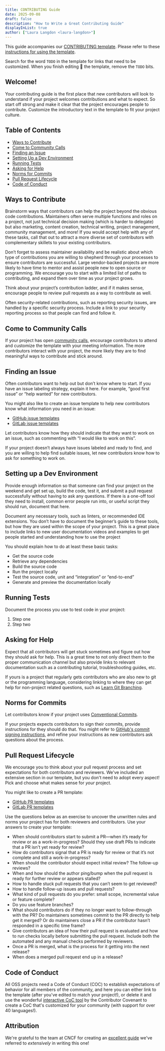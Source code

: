 ```yaml
---
title: CONTRIBUTING Guide
date: 2025-09-08
draft: false
description: "How to Write a Great Contributing Guide"
displayInList: true
author: ["Laura Langdon <laura-langdon>"]
---
```


This guide accompanies our [CONTRIBUTING template](🚧). Please refer to these [instructions for using the template](🚧).

Search for the word `TODO` in the template for links that need to be customized. When you finish editing 🚧 the template, remove the `TODO` bits.

## Welcome!

Your contributing guide is the first place that new contributors will look to understand if your project welcomes contributions and what to expect. So start off strong and make it clear that the project encourages people to contribute. Customize the introductory text in the template to fit your project culture.

## Table of Contents

- [Ways to Contribute](#ways-to-contribute)
- [Come to Community Calls](#come-to-community-calls)
- [Finding an Issue](#finding-an-issue)
- [Setting Up a Dev Environment](#setting-up-a-dev-environment)
- [Running Tests](#running-tests)
- [Asking for Help](#asking-for-help)
- [Norms for Commits](#norms-for-commits)
- [Pull Request Lifecycle](#pull-request-lifecycle)
- [Code of Conduct](#code-of-conduct)

## Ways to Contribute

Brainstorm ways that contributors can help the project beyond the obvious code contributions. Maintainers often serve multiple functions and roles on a project, not just technical decision making (which is harder to delegate) but also marketing, content creation, technical writing, project management, community management, and more! If you would accept help with any of these tasks, call that out to attract a more diverse set of contributors with complementary skillets to your existing contributors.

Don’t forget to assess maintainer availability and be realistic about which type of contributions you are willing to shepherd through your processes to ensure contributors are successful. Large vendor-backed projects are more likely to have time to mentor and assist people new to open source or programming. We encourage you to start with a limited list of paths to contributing, and expand them over time as your project grows.

Think about your project’s contribution ladder, and if it makes sense, encourage people to review pull requests as a way to contribute as well.

Often security-related contributions, such as reporting security issues, are handled by a specific security process. Include a link to your security reporting process so that people can find and follow it.

## Come to Community Calls

If your project has open [community calls](https://opensource.com/open-organization/16/1/community-calls-will-increase-participation-your-open-organization), encourage contributors to attend and customize the template with your meeting information. The more contributors interact with your project, the more likely they are to find meaningful ways to contribute and stick around.

## Finding an Issue

Often contributors want to help out but don’t know where to start. If you have an issue labeling strategy, explain it here. For example, “good first issue” or “help wanted” for new contributors.

You might also like to create an issue template to help new contributors know what information you need in an issue:

- [GitHub issue templates](https://docs.github.com/en/communities/using-templates-to-encourage-useful-issues-and-pull-requests/about-issue-and-pull-request-templates)
- [GitLab issue templates](https://gitlab.com/gitlab-org/gitlab/-/tree/master/.gitlab/issue_templates)

Let contributors know how they should indicate that they want to work on an issue, such as commenting with “I would like to work on this”.

If your project doesn’t always have issues labeled and ready to find, and you are willing to help find suitable issues, let new contributors know how to ask for something to work on.

## Setting up a Dev Environment

Provide enough information so that someone can find your project on the weekend and get set up, build the code, test it, and submit a pull request successfully without having to ask any questions. If there is a one-off tool they need to install, common error people run into, or useful script they should run, document that here.

Document any necessary tools, such as linters, or recommended IDE extensions. You don’t have to document the beginner’s guide to these tools, but how they are used within the scope of your project. This is a great place to include links to new user documentation videos and examples to get people started and understanding how to use the project

You should explain how to do at least these basic tasks:

- Get the source code
- Retrieve any dependencies
- Build the source code
- Run the project locally
- Test the source code, unit and “integration” or “end-to-end”
- Generate and preview the documentation locally

## Running Tests

Document the process you use to test code in your project:

1. Step one
2. Step two

## Asking for Help

Expect that all contributors will get stuck sometimes and figure out how they should ask for help. This is a great time to not only direct them to the proper communication channel but also provide links to relevant documentation such as a contributing tutorial, troubleshooting guides, etc.

If yours is a project that regularly gets contributors who are also new to git or the programming language, considering linking to where they can get help for non-project related questions, such as [Learn Git Branching](https://learngitbranching.js.org/?locale=en_US).

## Norms for Commits

Let contributors know if your project uses [Conventional Commits](https://www.conventionalcommits.org/en/v1.0.0/).

If your projects expects contributors to sign their commits, provide instructions for they should do that. You might refer to [GitHub's commit signing instructions](https://docs.github.com/en/authentication/managing-commit-signature-verification/signing-commits), and refine your instructions as new contributors ask questions about the process.

## Pull Request Lifecycle

We encourage you to think about your pull request process and set expectations for both contributors and reviewers. We've included an extensive section in our template, but you don't need to adopt every aspect! Pick and choose what makes sense for *your* project.

You might like to create a PR template:

- [GitHub PR templates](https://docs.github.com/en/communities/using-templates-to-encourage-useful-issues-and-pull-requests/about-issue-and-pull-request-templates)
- [GitLab PR templates](https://gitlab.com/gitlab-org/gitlab/-/tree/master/.gitlab/issue_templates)

Use the questions below as an exercise to uncover the unwritten rules and norms your project has for both reviewers and contributors. Use your answers to create your template:

- When should contributors start to submit a PR—when it’s ready for review or as a work-in-progress? Should they use draft PRs to indicate that a PR isn't yet ready for review?
- How do contributors signal that a PR is ready for review or that it’s not complete and still a work-in-progress?
- When should the contributor should expect initial review? The follow-up reviews?
- When and how should the author ping/bump when the pull request is ready for further review or appears stalled?
- How to handle stuck pull requests that you can’t seem to get reviewed?
- How to handle follow-up issues and pull requests?
- What kind of pull requests do you prefer: small scope, incremental value or feature complete?
- Do you use feature branches?
- What should contributors do if they no longer want to follow-through with the PR? Do maintainers sometimes commit to the PR directly to help get it merged? Or do maintainers close a PR if the contributor hasn’t responded in a specific time frame?
- Give contributors an idea of how their pull request is evaluated and how to run checks locally before submitting the pull request. Include both the automated and any manual checks performed by reviewers.
- Once a PR is merged, what is the process for it getting into the next release?
- When does a merged pull request end up in a release?

## Code of Conduct

All OSS projects need a Code of Conduct (COC) to establish expectations of behavior for all members of the community, and here you can either link to the template (after you've edited to match your project!), or delete it and use the wonderful [interactive CoC tool](https://www.contributor-covenant.org/adopt) by the Contributor Covenant to create a CoC that's customized for your community (with support for over 40 languages!).

## Attribution

We're grateful to the team at CNCF for creating an [excellent guide](https://contribute.cncf.io/maintainers/templates/contributing/) we've referred to *extensively* in writing this one!
